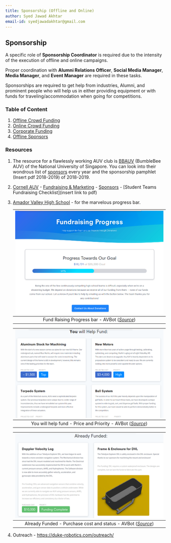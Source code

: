 ```yaml
---
title: Sponsorship (Offline and Online)
author: Syed Jawad Akhtar
email-id: syedjawadakhtar@gmail.com
---
```


## Sponsorship

A specific role of **Sponsorship Coordinator** is required due to the intensity of the execution of offline and online campaigns.

Proper coordination with **Alumni Relations Officer**, **Social Media Manager**, **Media Manager**, and **Event Manager** are required in these tasks.

Sponsorships are required to get help from industries, Alumni, and prominent people who will help us in either providing equipment or with funds for traveling/accommodation when going for competitions.

### Table of Content

1. [Offline Crowd Funding](offline_CF.md)
2. [Online Crowd Funding](online_CF.md)
3. [Corporate Funding](corp_Fund.md)
4. [Offline Sponsors](offline_Fund.md)

### Resources

1. The resource for a flawlessly working AUV club is [BBAUV](https://bumblebee.sg/) (BumbleBee AUV) of the National University of Singapore. You can look into their wondrous list of [sponsors](https://bumblebee.sg/2018-sponsors/) every year and the sponsorship pamphlet (Insert pdf 2018-2019) of 2018-2019.

2. [Cornell AUV](https://cuauv.org/) - [Fundraising & Marketing](https://blogs.cornell.edu/engineeringprojectteams/fundraising/) - [Sponsors](https://cuauv.org/sponsor) - [Student Teams Fundraising Checklist](insert link to pdf)

3. [Amador Valley High School](https://www.avbotz.com/fundraising-progress.html) - for the marvelous progress bar.

    | ![sponsorhsip_1.png](static/sponsorship_1.png) |
    |:--:|
    | Fund Raising Progress bar - AVBot ([_Source_](https://www.avbotz.com/fundraising-progress.html))|

    | ![sponsorhsip_2.png](static/sponsorship_2.png) |
    |:--:|
    | You will help fund - Price and Priority - AVBot ([_Source_](https://www.avbotz.com/fundraising-progress.html))|

    | ![sponsorhsip_3.png](static/sponsorship_3.png) |
    |:--:|
    | Already Funded - Purchase cost and status - AVBot ([_Source_](https://www.avbotz.com/fundraising-progress.html))|

4. Outreach - <https://duke-robotics.com/outreach/>
